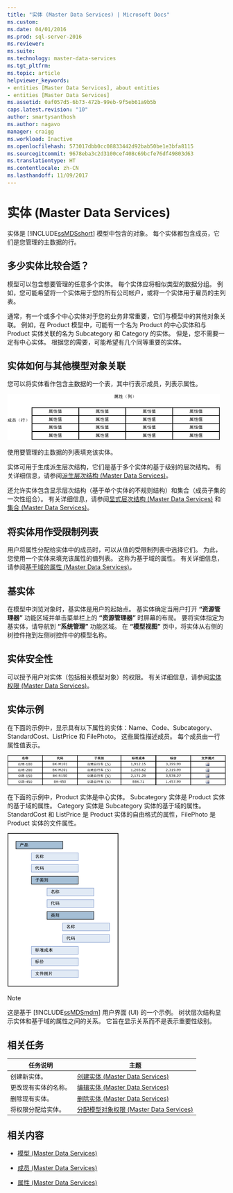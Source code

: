```yaml
---
title: "实体 (Master Data Services) | Microsoft Docs"
ms.custom: 
ms.date: 04/01/2016
ms.prod: sql-server-2016
ms.reviewer: 
ms.suite: 
ms.technology: master-data-services
ms.tgt_pltfrm: 
ms.topic: article
helpviewer_keywords:
- entities [Master Data Services], about entities
- entities [Master Data Services]
ms.assetid: 0af057d5-6b73-472b-99eb-9f5eb61a9b5b
caps.latest.revision: "10"
author: smartysanthosh
ms.author: nagavo
manager: craigg
ms.workload: Inactive
ms.openlocfilehash: 573017dbb0cc08833442d92bab50be1e3bfa8115
ms.sourcegitcommit: 9678eba3c2d3100cef408c69bcfe76df49803d63
ms.translationtype: HT
ms.contentlocale: zh-CN
ms.lasthandoff: 11/09/2017
---
```

# <a name="entities-master-data-services"></a>实体 (Master Data Services)
  实体是 [!INCLUDE[ssMDSshort](../includes/ssmdsshort-md.md)] 模型中包含的对象。 每个实体都包含成员，它们是您管理的主数据的行。  
  
## <a name="how-many-entities-are-appropriate"></a>多少实体比较合适？  
 模型可以包含想要管理的任意多个实体。 每个实体应将相似类型的数据分组。 例如，您可能希望将一个实体用于您的所有公司帐户，或将一个实体用于雇员的主列表。  
  
 通常，有一个或多个中心实体对于您的业务非常重要，它们与模型中的其他对象关联。 例如，在 Product 模型中，可能有一个名为 Product 的中心实体和与 Product 实体关联的名为 Subcategory 和 Category 的实体。 但是，您不需要一定有中心实体。 根据您的需要，可能希望有几个同等重要的实体。  
  
## <a name="how-entities-relate-to-other-model-objects"></a>实体如何与其他模型对象关联  
 您可以将实体看作包含主数据的一个表，其中行表示成员，列表示属性。  
  
 ![表示为表的 Master Data Services 实体](../master-data-services/media/mds-conc-entity-table.gif "Master Data Services Entity Represented as Table")  
  
 使用要管理的主数据的列表填充该实体。  
  
 实体可用于生成派生层次结构，它们是基于多个实体的基于级别的层次结构。 有关详细信息，请参阅[派生层次结构 (Master Data Services)](../master-data-services/derived-hierarchies-master-data-services.md)。  
  
 还允许实体包含显示层次结构（基于单个实体的不规则结构）和集合（成员子集的一次性组合）。 有关详细信息，请参阅[显式层次结构 (Master Data Services)](../master-data-services/explicit-hierarchies-master-data-services.md) 和[集合 (Master Data Services)](../master-data-services/collections-master-data-services.md)。  
  
## <a name="using-entities-as-constrained-lists"></a>将实体用作受限制列表  
 用户将属性分配给实体中的成员时，可以从值的受限制列表中选择它们。 为此，您使用一个实体来填充该属性的值列表。 这称为基于域的属性。 有关详细信息，请参阅[基于域的属性 (Master Data Services)](../master-data-services/domain-based-attributes-master-data-services.md)。  
  
## <a name="base-entities"></a>基实体  
 在模型中浏览对象时，基实体是用户的起始点。 基实体确定当用户打开 **“资源管理器”** 功能区域并单击菜单栏上的 **“资源管理器”** 时屏幕的布局。 要将实体指定为基实体，请导航到 **“系统管理”** 功能区域。 在 **“模型视图”** 页中，将实体从右侧的树控件拖到左侧树控件中的模型名称。  
  
## <a name="entity-security"></a>实体安全性  
 可以授予用户对实体（包括相关模型对象）的权限。 有关详细信息，请参阅[实体权限 (Master Data Services)](../master-data-services/entity-permissions-master-data-services.md)。  
  
## <a name="entity-examples"></a>实体示例  
 在下面的示例中，显示具有以下属性的实体：Name、Code、Subcategory、StandardCost、ListPrice 和 FilePhoto。 这些属性描述成员。 每个成员由一行属性值表示。  
  
 ![自行车产品实体表](../master-data-services/media/mds-conc-entity-table-w-data.gif "Bike Product Entity Table")  
  
 在下面的示例中，Product 实体是中心实体。 Subcategory 实体是 Product 实体的基于域的属性。 Category 实体是 Subcategory 实体的基于域的属性。 StandardCost 和 ListPrice 是 Product 实体的自由格式的属性，FilePhoto 是 Product 实体的文件属性。  
  
 ![产品实体树结构](../master-data-services/media/mds-conc-entity-ui.gif "Product Entity Tree Structure")  
  
> [!NOTE]  
>  这是基于 [!INCLUDE[ssMDSmdm](../includes/ssmdsmdm-md.md)] 用户界面 (UI) 的一个示例。 树状层次结构显示实体和基于域的属性之间的关系。 它旨在显示关系而不是表示重要性级别。  
  
## <a name="related-tasks"></a>相关任务  
  
|任务说明|主题|  
|----------------------|-----------|  
|创建新实体。|[创建实体 (Master Data Services)](../master-data-services/create-an-entity-master-data-services.md)|  
|更改现有实体的名称。|[编辑实体 (Master Data Services)](../master-data-services/edit-an-entity-master-data-services.md)|  
|删除现有实体。|[删除实体 (Master Data Services)](../master-data-services/delete-an-entity-master-data-services.md)|  
|将权限分配给实体。|[分配模型对象权限 (Master Data Services)](../master-data-services/assign-model-object-permissions-master-data-services.md)|  
  
## <a name="related-content"></a>相关内容  
  
-   [模型 (Master Data Services)](../master-data-services/models-master-data-services.md)  
  
-   [成员 (Master Data Services)](../master-data-services/members-master-data-services.md)  
  
-   [属性 (Master Data Services)](../master-data-services/attributes-master-data-services.md)  
  
  
